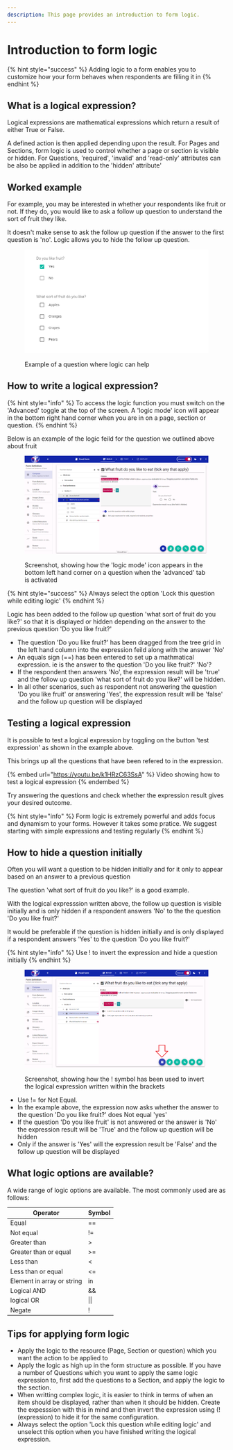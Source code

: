 ```yaml
---
description: This page provides an introduction to form logic.
---
```


# Introduction to form logic

{% hint style="success" %}
Adding logic to a form enables you to customize how your form behaves when respondents are filling it in
{% endhint %}

## What is a logical expression?

Logical expressions are mathematical expressions which return a result of either True or False.&#x20;

A defined action is then applied depending upon the result.  For Pages and Sections, form logic is used to control whether a page or section is visible or hidden.  For Questions, 'required', 'invalid' and 'read-only' attributes can be also be applied in addition to the 'hidden' attribute'

## Worked example&#x20;

For example, you may be interested in whether your respondents like fruit or not. If they do, you would like to ask a follow up question to understand the sort of fruit they like.

It doesn't make sense to ask the follow up question if the answer to the first question is 'no'. Logic allows you to hide the follow up question.

<figure><img src="../../../.gitbook/assets/image (300) (1) (1) (1) (1) (1) (1).png" alt="Screenshot showing a question, &#x22;do you like fruit&#x22; and a follow up question asking &#x22;what sort of fruit do you like?&#x22;"><figcaption><p>Example of a question where logic can help</p></figcaption></figure>

## How to write a logical expression?

{% hint style="info" %}
To access the logic function you must switch on the 'Advanced' toggle at the top of the screen.  A 'logic mode' icon will appear in the bottom right hand corner when you are in on a page, section or question.&#x20;
{% endhint %}

Below is an example of the logic feild for the question we outlined above about fruit

<figure><img src="../../../.gitbook/assets/image (19).png" alt=""><figcaption><p>Screenshot, showing how the 'logic mode' icon appears in the bottom left hand corner on a question when the 'advanced' tab is activated</p></figcaption></figure>

{% hint style="success" %}
Always select the option 'Lock this question while editing logic'
{% endhint %}

Logic has been added to the follow up question 'what sort of fruit do you like?' so that it is displayed or hidden depending on the answer to the previous question 'Do you like fruit?'

* The question 'Do you like fruit?' has been dragged from the tree grid in the left hand column into the expression feild along with the answer 'No'
* An equals sign (==) has been entered to set up a mathmatical expression. ie is the answer to the question 'Do you like fruit?' 'No'?
* If the respondent then answers 'No', the expression result will be 'true' and the follow up question 'what sort of fruit do you like?' will be hidden.
* In all other scenarios, such as respondent not answering the question 'Do you like fruit' or answering 'Yes', the expression result will be 'false' and the follow up question will be displayed

## Testing a logical expression

It is possible to test a logical expression by toggling on the button 'test expression' as shown in the example above.

This brings up all the questions that have been refered to in the expression.

{% embed url="https://youtu.be/k1HRzC63SsA" %}
Video showing how to test a logical expression
{% endembed %}

Try answering the questions and check whether the expression result gives your desired outcome.

{% hint style="info" %}
Form logic is extremely powerful and adds focus and dynamism to your forms. However it takes some pratice. We suggest starting with simple expressions and testing regularly
{% endhint %}

## How to hide a question initially

Often you will want a question to be hidden initially and for it only to appear based on an answer to a previous question

The question 'what sort of fruit do you like?' is a good example.

With the logical expresssion written above, the follow up question is visible initially and is only hidden if a respondent answers 'No' to the the question 'Do you like fruit?'

It would be preferable if the question is hidden initially and is only displayed if a respondent answers 'Yes' to the question 'Do you like fruit?'

{% hint style="info" %}
Use ! to invert the expression and hide a question initially
{% endhint %}



<figure><img src="../../../.gitbook/assets/image (17).png" alt="A screenshot, showing a logic icon appearing in the bottom right hand corner when the &#x27;Advanced&#x27; toggle is activated.  The &#x27;Advanced&#x27; toggle appear in the top right hand corner of the image."><figcaption><p>Screenshot, showing how the ! symbol has been used to invert the logical expression written within the brackets</p></figcaption></figure>

* Use != for Not Equal. &#x20;
* In the example above, the expression now asks whether the answer to the question 'Do you like fruit?' does Not equal 'yes'
* If the question 'Do you like fruit' is not answered or the answer is 'No' the expression result will be 'True' and the follow up question will be hidden
* Only if the answer is 'Yes' will the expression result be 'False' and the follow up question will be displayed

## What logic options are available?

A wide range of logic options are available. The most commonly used are as follows:

| Operator                   | Symbol |
| -------------------------- | ------ |
| Equal                      | ==     |
| Not equal                  | !=     |
| Greater than               | >      |
| Greater than or equal      | >=     |
| Less than                  | <      |
| Less than or equal         | <=     |
| Element in array or string | in     |
| Logical AND                | &&     |
| logical OR                 | \|\|   |
| Negate                     | !      |

## Tips for applying form logic

* Apply the logic to the resource (Page, Section or question) which you want the action to be applied to
* Apply the logic as high up in the form structure as possible.  If you have a number of Questions which you want to apply the same logic expression to, first add the questions to a Section, and apply the logic to the section.
* When writting complex logic, it is easier to think in terms of when an item should be displayed, rather than when it should be hidden.  Create the expesssion with this in mind and then invert the expression using (!(expression) to hide it for the same configuration.
* Always select the option 'Lock this question while editing logic' and unselect this option when you have finished writing the logical expression.

&#x20;

